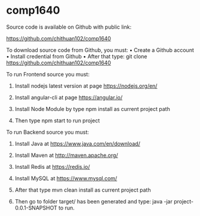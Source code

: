 # comp1640
Source code is available on Github with public link:

https://github.com/chithuan102/comp1640

To download source code from Github, you must:
•	Create a Github account
•	Install credential from Github
•	After that type: git clone https://github.com/chithuan102/comp1640

To run Frontend source you must:

1.	Install nodejs latest version at page https://nodejs.org/en/

2.	Install angular-cli at page https://angular.io/

3.	Install Node Module by type npm install as current project path

4.	Then type npm start to run project

To run Backend source you must:

1.	Install Java at https://www.java.com/en/download/

2.	Install Maven at http://maven.apache.org/

3.	Install Redis at https://redis.io/

4.	Install MySQL at https://www.mysql.com/

5.	After that type mvn clean install as current project path

6.	Then go to folder target/ has been generated and type: java  -jar project-0.0.1-SNAPSHOT to run.

